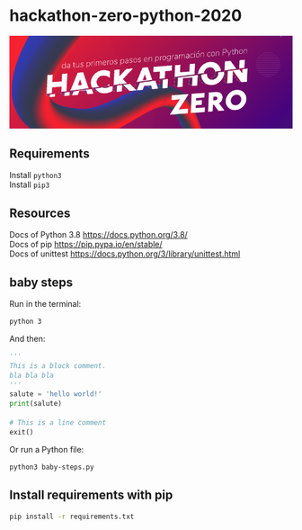 # hackathon-zero-python-2020

![title](./assets-docs/title.png)

## Requirements
Install `python3`  
Install `pip3`

## Resources
Docs of Python 3.8 https://docs.python.org/3.8/  
Docs of pip https://pip.pypa.io/en/stable/  
Docs of unittest https://docs.python.org/3/library/unittest.html  

## baby steps

Run in the terminal: 
```bash
python 3
```
And then:
```python
'''
This is a block comment.
bla bla bla
'''
salute = 'hello world!'
print(salute)

# This is a line comment
exit()
```

Or run a Python file:
```bash
python3 baby-steps.py
```

## Install requirements with pip

```bash
pip install -r requirements.txt
```